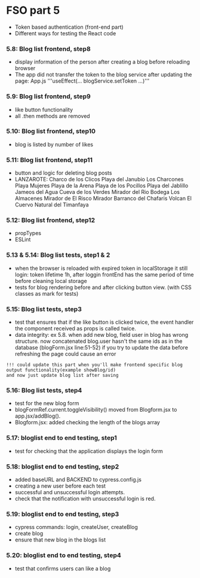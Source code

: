 # FSO part 5

  - Token based authentication (front-end part)
  - Different ways for testing the React code


### 5.8: Blog list frontend, step8
  - display information of the person after creating a blog before reloading browser
  - The app did not transfer the token to the blog service after updating the page: App.js '''useEffect(... blogService.setToken ...)'''

### 5.9: Blog list frontend, step9
  - like button functionality
  - all .then methods are removed

### 5.10: Blog list frontend, step10
  - blog is listed by number of likes

### 5.11: Blog list frontend, step11
  - button and logic for deleting blog posts
  - LANZAROTE: 
      Charco de los Clicos
      Playa del Janubio
      Los Charcones
      Playa Mujeres
      Playa de la Arena
      Playa de los Pocillos
      Playa del Jablillo
      Jameos del Agua
      Cueva de los Verdes
      Mirador del Rio
      Bodega Los Almacenes
      Mirador de El Risco
      Mirador Barranco del Chafaris
      Volcan El Cuervo
      Natural del Timanfaya

### 5.12: Blog list frontend, step12
  - propTypes
  - ESLint
  

### 5.13 & 5.14: Blog list tests, step1 & 2
  - when the browser is reloaded with expired token in localStorage it still login: token lifetime 1h, after loggin frontEnd has the same period of time before cleaning local storage
  - tests for blog rendering before and after clicking button view. (with CSS classes as mark for tests)

### 5.15: Blog list tests, step3
   - test that ensures that if the like button is clicked twice, the event handler the component received as props is called twice.
   - data integrity:  ex 5.8. when add new blog, field user in blog has wrong structure.
     now concatenated blog.user hasn't the same ids as in the database (blogForm.jsx line:51-52)
     if you try to update the data before refreshing the page could cause an error

    !!! could update this part when you'll make frontend specific blog output functionality(example showBlog/id)
    and now just update blog list after saving

### 5.16: Blog list tests, step4
  - test for the new blog form
  - blogFormRef.current.toggleVisibility() moved from Blogform.jsx to app.jsx/addBlog().
  - Blogform.jsx: added checking the length of the blogs array

### 5.17: bloglist end to end testing, step1
  - test for checking that the application displays the login form

### 5.18: bloglist end to end testing, step2
  - added baseURL and BACKEND to cypress.config.js
  - creating a new user before each test
  - successful and unsuccessful login attempts.
  - check that the notification with unsuccessful login is red.

### 5.19: bloglist end to end testing, step3
  - cypress commands: login, createUser, createBlog
  - create blog
  - ensure that new blog in the blogs list

### 5.20: bloglist end to end testing, step4
  - test that confirms users can like a blog